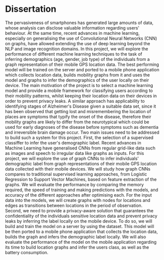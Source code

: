 # Dissertation

The pervasiveness of smartphones has generated large amounts of data, whose analysis
can disclose valuable information regarding users' behaviour. At the same time, recent
advances in machine learning, especially on generalising the use of Convolutional Neural
Networks (CNN) on graphs, have allowed extending the use of deep learning beyond the
NLP and image recognition domains. In this project, we will explore the performance of
different machine learning techniques to the task of inferring demographics (age, gender,
job type) of the individuals from a graph representation of their mobile GPS location
data. The best performing model will be trained on the server and ported to a mobile
phone application which collects location data, builds mobility graphs from it and uses
the model and graphs to infer the demographics of the user locally on their device.
The main motivation of the project is to select a machine learning model and provide a
mobile framework for classifying users according to their mobility patterns, whilst keeping
their location data on their devices in order to prevent privacy leaks. A similar approach
has applicability to identifying stages of Alzheimer's Disease given a suitable data set,
since it has been observed that getting lost and misremembering the location of places
are symptoms that typify the onset of the disease, therefore their mobility graphs are likely to differ from the neurotypical which could be used for early diagnoses of the disease before
symptoms such as dementia and irreversible brain damage occur.
Two main issues need to be addressed to build such a system for this project. First, the
selection of a supervised classiffer to infer the user's demographic label. Recent advances
in Machine Learning have generalised CNNs from regular grid-like data such as images
and speech to irregular data like graphs as inputs. For this project, we will explore
the use of graph CNNs to infer individuals' demographic label from graph representations
of their mobile GPS location data collected with their mobile devices. We will study
how graph CNNs compares to traditional supervised learning approaches, from Logistic
Regression to Support Vector Machines, based on feature extraction of the graphs. We
will evaluate the performance by comparing the memory required, the speed of training
and making predictions with the models, and accuracy of the different approaches after
optimising each. For the input data into the models, we will create graphs with nodes for
locations and edges as transitions between locations in the period of observation.
Second, we need to provide a privacy-aware solution that guarantees the confidentiality
of the individuals sensitive location data and prevent privacy leaks by inferring the label
locally on the mobile device. To do so, we will build and train the model on a server by
using the dataset. This model will be then ported to a mobile phone application that
collects the location data, builds the graph and infers the demographic label locally. We
will also evaluate the performance of the model on the mobile application regarding its
time to build location graphs and infer the users class, as well as the battery consumption.

